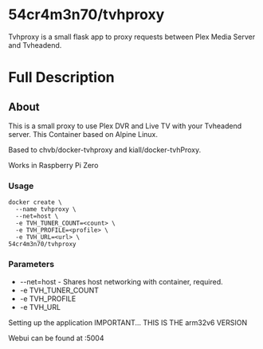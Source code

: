 # **54cr4m3n70/tvhproxy**
Tvhproxy is a small flask app to proxy requests between Plex Media Server and Tvheadend.



# Full Description

## About

This is a small proxy to use Plex DVR and Live TV with your Tvheadend server. This Container based on Alpine Linux.

Based to chvb/docker-tvhproxy and kiall/docker-tvhProxy.

Works in Raspberry Pi Zero

### Usage
```
docker create \
  --name tvhproxy \
  --net=host \
  -e TVH_TUNER_COUNT=<count> \
  -e TVH_PROFILE=<profile> \
  -e TVH_URL=<url> \
54cr4m3n70/tvhproxy
```
  
### Parameters

* --net=host - Shares host networking with container, required.
* -e TVH_TUNER_COUNT
* -e TVH_PROFILE
* -e TVH_URL


Setting up the application
IMPORTANT... THIS IS THE arm32v6 VERSION

Webui can be found at <your-ip>:5004
